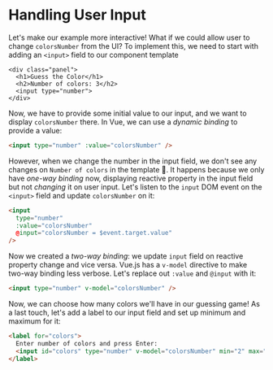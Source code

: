 # Handling User Input

Let's make our example more interactive! What if we could allow user to change `colorsNumber` from the UI? To implement this, we need to start with adding an `<input>` field to our component template

```html{4}
<div class="panel">
  <h1>Guess the Color</h1>
  <h2>Number of colors: 3</h2>
  <input type="number">
</div>
```

Now, we have to provide some initial value to our input, and we want to display `colorsNumber` there. In Vue, we can use a _dynamic binding_ to provide a value:

```html
<input type="number" :value="colorsNumber" />
```

However, when we change the number in the input field, we don't see any changes on `Number of colors` in the template 🤔. It happens because we only have _one-way binding_ now, displaying reactive property in the input field but not _changing_ it on user input. Let's listen to the `input` DOM event on the `<input>` field and update `colorsNumber` on it:

```html
<input
  type="number"
  :value="colorsNumber"
  @input="colorsNumber = $event.target.value"
/>
```

Now we created a _two-way binding_: we update `input` field on reactive property change and vice versa. Vue.js has a `v-model` directive to make two-way binding less verbose. Let's replace out `:value` and `@input` with it:

```html
<input type="number" v-model="colorsNumber" />
```

Now, we can choose how many colors we'll have in our guessing game! As a last touch, let's add a label to our input field and set up minimum and maximum for it:

```html
<label for="colors">
  Enter number of colors and press Enter:
  <input id="colors" type="number" v-model="colorsNumber" min="2" max="10" />
</label>
```
